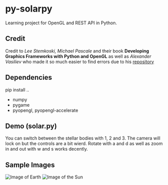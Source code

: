 # py-solarpy
Learning project for OpenGL and REST API in Python.

## Credit
Credit to *Lee Stemkoski, Michael Pascale* and their book **Developing Graphics Frameworks with Python and OpenGL** as well as *Alexander Vasiliev* who made it so much easier to find errors due to his [repository](https://github.com/ax-va/PyOpenGL-Pygame-Stemkoski-Pascale-2021.git)

## Dependencies
pip install ..
- numpy
- pygame
- pyopengl, pyopengl-accelerate

## Demo (solar.py)
You can switch between the stellar bodies with 1, 2 and 3. The camera will lock on but the controls are a bit wierd. Rotate with a and d as well as zoom in and out with w and s works decently.

## Sample Images
![Image of Earth](https://github.com/JesperGlas/solarpy/blob/main/sample_images/solarpy1.png)
![Image of the Sun](https://github.com/JesperGlas/solarpy/blob/main/sample_images/solarpy2.png)

